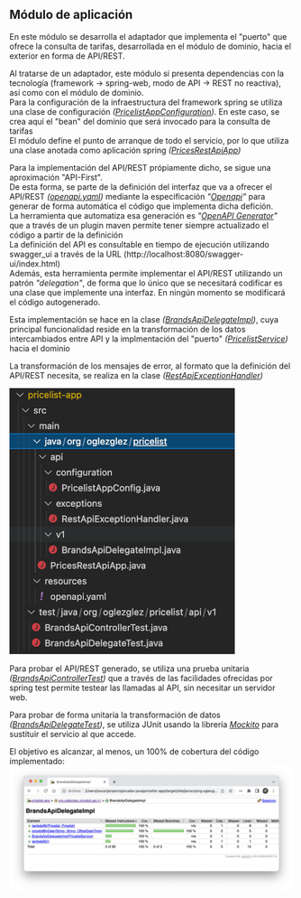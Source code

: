 ## Módulo de aplicación
En este módulo se desarrolla el adaptador que implementa el "puerto" que ofrece la consulta de tarifas, desarrollada en el módulo de dominio, hacia el exterior en forma de API/REST.

Al tratarse de un adaptador, este módulo si presenta dependencias con la tecnología (framework -> spring-web, modo de API -> REST no reactiva), así como con el módulo de dominio.   
Para la configuración de la infraestructura del framework spring se utiliza una clase de configuración *([PricelistAppConfiguration](src/main/java/org/oglezglez/pricelist/api/configuration/PricelistAppConfig.java))*. En este caso, se crea aquí el "bean" del dominio que será invocado para la consulta de tarifas   
El módulo define el punto de arranque de todo el servicio, por lo que utiliza una clase anotada como aplicación spring *([PricesRestApiApp](src/main/java/org/oglezglez/pricelist/PricesRestApiApp.java))*

Para la implementación del API/REST própiamente dicho, se sigue una aproximación "API-First".   
De esta forma, se parte de la definición del interfaz que va a ofrecer el API/REST *([openapi.yaml](src/main/resources/openapi.yaml))* mediante la especificación *"[Openapi](https://swagger.io/specification/)"* para generar de forma automática el código que implementa dicha defición.   
La herramienta que automatiza esa generación es *"[OpenAPI Generator](https://openapi-generator.tech/)"* que a través de un plugin maven permite tener siempre actualizado el código a partir de la definición   
La definición del API es consultable en tiempo de ejecución utilizando swagger_ui a través de la URL (http://localhost:8080/swagger-ui/index.html)   
Además, esta herramienta permite implementar el API/REST utilizando un patrón *"delegation"*, de forma que lo único que se necesitará codificar es una clase que implemente una interfaz. En ningún momento se modificará el código autogenerado.   

Esta implementación se hace en la clase *([BrandsApiDelegateImpl](src/main/java/org/oglezglez/pricelist/api/v1/BrandsApiDelegateImpl.java))*, cuya principal funcionalidad reside en la transformación de los datos intercambiados entre API y la implmentación del "puerto" *([PricelistService](../pricelist-domain/src/main/java/org/oglezglez/pricelist/service/PricelistService.java))* hacia el dominio

La transformación de los mensajes de error, al formato que la definición del API/REST necesita, se realiza en la clase *([RestApiExceptionHandler](src/main/java/org/oglezglez/pricelist/api/exceptions/RestApiExceptionHandler.java))*

![Estructura de código fuente](images/estructura-codigo.png)

Para probar el API/REST generado, se utiliza una prueba unitaria *([BrandsApiControllerTest](src/test/java/org/oglezglez/pricelist/api/v1/BrandsApiControllerTest.java))* que a través de las facilidades ofrecidas por spring test permite testear las llamadas al API, sin necesitar un servidor web.

Para probar de forma unitaria la transformación de datos *([BrandsApiDelegateTest](src/test/java/org/oglezglez/pricelist/api/v1/BrandsApiDelegateTest.java))*, se utiliza JUnit usando la librería *[Mockito](https://site.mockito.org/)* para sustituir el servicio al que accede.

El objetivo es alcanzar, al menos, un 100% de cobertura del código implementado:
![Cobertura de pruebas unitarias](images/cobertura-brandsApiDelegateImpl.png)